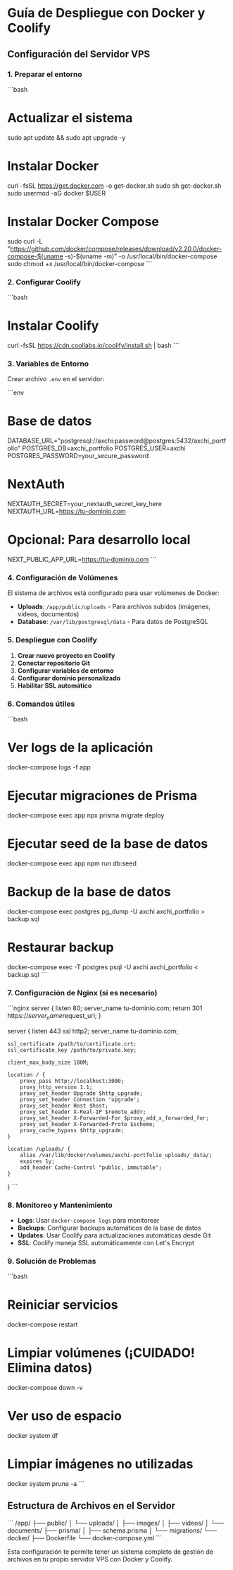 # Guía de Despliegue con Docker y Coolify

## Configuración del Servidor VPS

### 1. Preparar el entorno

\`\`\`bash
# Actualizar el sistema
sudo apt update && sudo apt upgrade -y

# Instalar Docker
curl -fsSL https://get.docker.com -o get-docker.sh
sudo sh get-docker.sh
sudo usermod -aG docker $USER

# Instalar Docker Compose
sudo curl -L "https://github.com/docker/compose/releases/download/v2.20.0/docker-compose-$(uname -s)-$(uname -m)" -o /usr/local/bin/docker-compose
sudo chmod +x /usr/local/bin/docker-compose
\`\`\`

### 2. Configurar Coolify

\`\`\`bash
# Instalar Coolify
curl -fsSL https://cdn.coollabs.io/coolify/install.sh | bash
\`\`\`

### 3. Variables de Entorno

Crear archivo `.env` en el servidor:

\`\`\`env
# Base de datos
DATABASE_URL="postgresql://axchi:password@postgres:5432/axchi_portfolio"
POSTGRES_DB=axchi_portfolio
POSTGRES_USER=axchi
POSTGRES_PASSWORD=your_secure_password

# NextAuth
NEXTAUTH_SECRET=your_nextauth_secret_key_here
NEXTAUTH_URL=https://tu-dominio.com

# Opcional: Para desarrollo local
NEXT_PUBLIC_APP_URL=https://tu-dominio.com
\`\`\`

### 4. Configuración de Volúmenes

El sistema de archivos está configurado para usar volúmenes de Docker:

- **Uploads**: `/app/public/uploads` - Para archivos subidos (imágenes, videos, documentos)
- **Database**: `/var/lib/postgresql/data` - Para datos de PostgreSQL

### 5. Despliegue con Coolify

1. **Crear nuevo proyecto en Coolify**
2. **Conectar repositorio Git**
3. **Configurar variables de entorno**
4. **Configurar dominio personalizado**
5. **Habilitar SSL automático**

### 6. Comandos útiles

\`\`\`bash
# Ver logs de la aplicación
docker-compose logs -f app

# Ejecutar migraciones de Prisma
docker-compose exec app npx prisma migrate deploy

# Ejecutar seed de la base de datos
docker-compose exec app npm run db:seed

# Backup de la base de datos
docker-compose exec postgres pg_dump -U axchi axchi_portfolio > backup.sql

# Restaurar backup
docker-compose exec -T postgres psql -U axchi axchi_portfolio < backup.sql
\`\`\`

### 7. Configuración de Nginx (si es necesario)

\`\`\`nginx
server {
    listen 80;
    server_name tu-dominio.com;
    return 301 https://$server_name$request_uri;
}

server {
    listen 443 ssl http2;
    server_name tu-dominio.com;

    ssl_certificate /path/to/certificate.crt;
    ssl_certificate_key /path/to/private.key;

    client_max_body_size 100M;

    location / {
        proxy_pass http://localhost:3000;
        proxy_http_version 1.1;
        proxy_set_header Upgrade $http_upgrade;
        proxy_set_header Connection 'upgrade';
        proxy_set_header Host $host;
        proxy_set_header X-Real-IP $remote_addr;
        proxy_set_header X-Forwarded-For $proxy_add_x_forwarded_for;
        proxy_set_header X-Forwarded-Proto $scheme;
        proxy_cache_bypass $http_upgrade;
    }

    location /uploads/ {
        alias /var/lib/docker/volumes/axchi-portfolio_uploads/_data/;
        expires 1y;
        add_header Cache-Control "public, immutable";
    }
}
\`\`\`

### 8. Monitoreo y Mantenimiento

- **Logs**: Usar `docker-compose logs` para monitorear
- **Backups**: Configurar backups automáticos de la base de datos
- **Updates**: Usar Coolify para actualizaciones automáticas desde Git
- **SSL**: Coolify maneja SSL automáticamente con Let's Encrypt

### 9. Solución de Problemas

\`\`\`bash
# Reiniciar servicios
docker-compose restart

# Limpiar volúmenes (¡CUIDADO! Elimina datos)
docker-compose down -v

# Ver uso de espacio
docker system df

# Limpiar imágenes no utilizadas
docker system prune -a
\`\`\`

## Estructura de Archivos en el Servidor

\`\`\`
/app/
├── public/
│   └── uploads/
│       ├── images/
│       ├── videos/
│       └── documents/
├── prisma/
│   ├── schema.prisma
│   └── migrations/
└── docker/
    ├── Dockerfile
    └── docker-compose.yml
\`\`\`

Esta configuración te permite tener un sistema completo de gestión de archivos en tu propio servidor VPS con Docker y Coolify.
